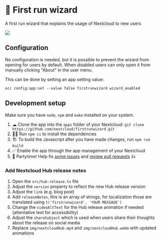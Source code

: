 # 🔮 First run wizard

A first run wizard that explains the usage of Nextcloud to new users

![](https://user-images.githubusercontent.com/3404133/51537050-bcc73e00-1e4d-11e9-8de0-29e6951c2b29.png)

## Configuration

No configuration is needed, but it is possible to prevent the wizard from opening for users by default.
When disabled users can only open it from manually clicking "About" in the user menu.

This can be done by setting an app setting value:

```
occ config:app:set --value false firstrunwizard wizard_enabled
```

## Development setup

Make sure you have `node`, `npm` and `make` installed on your system.

1. ☁ Clone the app into the `apps` folder of your Nextcloud: `git clone https://github.com/nextcloud/firstrunwizard.git`
2. 👩‍💻 Run `npm ci` to install the dependencies
3. 🏗 To build the Javascript after you have made changes, run `npm run build`
4. ✅ Enable the app through the app management of your Nextcloud
5. 🎉 Partytime! Help fix [some issues](https://github.com/nextcloud/firstrunwizard/issues) and [review pull requests](https://github.com/nextcloud/firstrunwizard/pulls) 👍

### Add Nextcloud Hub release notes

1. Open the `src/hub-release.ts` file
2. Adjust the `version` property to reflect the new Hub release version
3. Adjust the `link` (e.g. blog post)
4. Add `releaseNotes`, this is an array of strings, for localization those are translated using `t('firstrunwizard', 'YOUR MESSAGE')`
5. Change the `videoAltText` for the Hub release animation if needed (alternative text for accessibility)
6. Adjust the `shareSubject` which is used when users share their thoughts about the release on social media
7. Replace `img/nextcloudHub.mp4` and `img/nextcloudHub.webm` with updated animations
